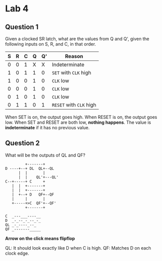 # Lab 4

## Question 1
Given a clocked SR latch, what are the values from Q and Q', given the following inputs on S, R, and C, in that order.

|S|R|C|Q|Q'|Reason|
|-|-|-|-|--|------|
|0|0|1|X|X |Indeterminate|
|1|0|1|1|0 |`SET` with `CLK` high|
|1|0|0|1|0 |`CLK` low|
|0|0|0|1|0 |`CLK` low|
|0|1|0|1|0 |`CLK` low|
|0|1|1|0|1 |`RESET` with `CLK` high|

When SET is on, the output goes high. When RESET is on, the output goes low. When SET and RESET are both low, **nothing happens**. The value is **indeterminate** if it has no previous value.

## Question 2
What will be the outputs of QL and QF?

```
         +-------+
D ----+--+ DL  QL+--QL
      |  |       |
      |  |    QL'+---QL'
C--+-----+ C     +
   |  |  +-------+
   |  |  +-------+
   |  +--+ D   QF+--QF
   |     |       |
   +-----+>C  QF'+--QF'
         +-------+

```

```
C  _---___----__
D  _-_--_-_--_-_
QL _-_----_--_
QF _-------_____
```


**Arrow on the click means flipflop**

QL: It should look exactly like D when C is high.
QF: Matches D on each clock edge.

